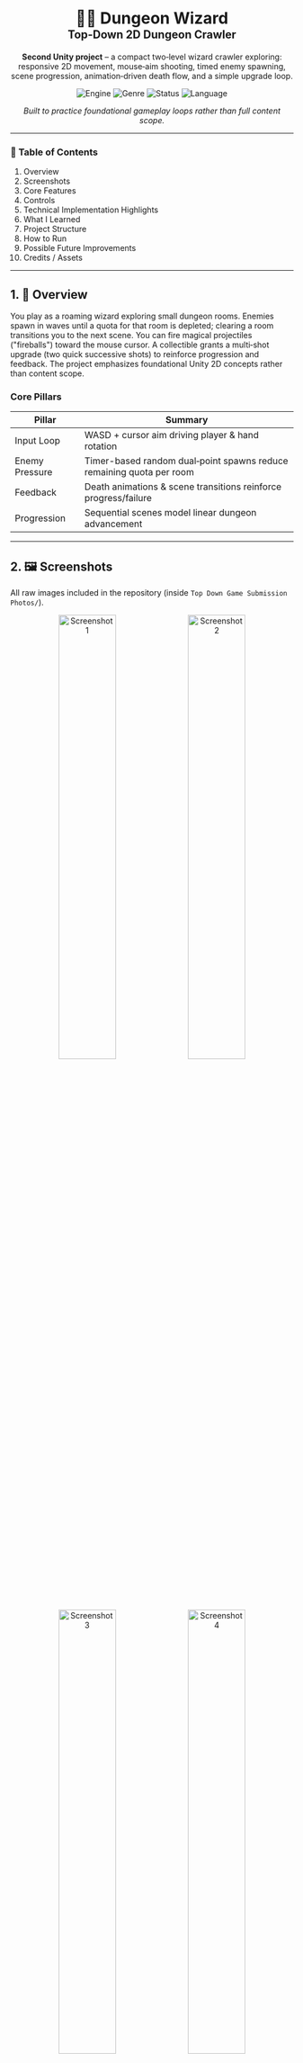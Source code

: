 <div align="center">
  
  <h1>🧙‍♂️ Dungeon Wizard<br><sub><sup>Top‑Down 2D Dungeon Crawler</sup></sub></h1>
  
  <p>
    <strong>Second Unity project</strong> – a compact two‑level wizard crawler exploring: responsive 2D movement, mouse‑aim shooting, timed enemy spawning, scene progression, animation‑driven death flow, and a simple upgrade loop.
  </p>
  
  <p>
    <img alt="Engine" src="https://img.shields.io/badge/Unity-2021.3.16f1-black?logo=unity&logoColor=white" />
    <img alt="Genre" src="https://img.shields.io/badge/Genre-Top%20Down%20Action-purple" />
    <img alt="Status" src="https://img.shields.io/badge/Scope-Learning%20Prototype-blue" />
    <img alt="Language" src="https://img.shields.io/badge/C%23-Scripts-green" />
  </p>
  
  <p>
    <em>Built to practice foundational gameplay loops rather than full content scope.</em>
  </p>
  <hr/>
</div>

### 📑 Table of Contents
1. Overview  
2. Screenshots  
3. Core Features  
4. Controls  
5. Technical Implementation Highlights  
6. What I Learned  
7. Project Structure  
8. How to Run  
9. Possible Future Improvements  
10. Credits / Assets

---

## 1. 🧭 Overview
You play as a roaming wizard exploring small dungeon rooms. Enemies spawn in waves until a quota for that room is depleted; clearing a room transitions you to the next scene. You can fire magical projectiles ("fireballs") toward the mouse cursor. A collectible grants a multi‑shot upgrade (two quick successive shots) to reinforce progression and feedback. The project emphasizes foundational Unity 2D concepts rather than content scope.

### Core Pillars
| Pillar | Summary |
|--------|---------|
| Input Loop | WASD + cursor aim driving player & hand rotation |
| Enemy Pressure | Timer-based random dual‑point spawns reduce remaining quota per room |
| Feedback | Death animations & scene transitions reinforce progress/failure |
| Progression | Sequential scenes model linear dungeon advancement |

---

## 2. 🖼️ Screenshots
All raw images included in the repository (inside `Top Down Game Submission Photos/`).

<p align="center">
  <img src="Top%20Down%20Game%20Submission%20Photos/image.png" alt="Screenshot 1" width="45%"/>
  <img src="Top%20Down%20Game%20Submission%20Photos/image2.png" alt="Screenshot 2" width="45%"/>
</p>
<p align="center">
  <img src="Top%20Down%20Game%20Submission%20Photos/image%203.png" alt="Screenshot 3" width="45%"/>
  <img src="Top%20Down%20Game%20Submission%20Photos/image4.png" alt="Screenshot 4" width="45%"/>
</p>
<p align="center">
  <img src="Top%20Down%20Game%20Submission%20Photos/22.png" alt="Screenshot 5" width="60%"/>
</p>

> (If publishing to GitHub Pages or an external README viewer, verify paths & URL encoding for spaces.)

---

## 3. ⚔️ Core Features
| Feature | Description | Script |
|---------|-------------|--------|
| Movement | 8‑directional Rigidbody2D velocity driving smooth traversal | `topdownplayer.cs` |
| Aiming & Rotation | Hand object rotates toward mouse via screen‑space delta | `handrotate.cs` |
| Fireballs | Single shot by default; upgraded coroutine multi‑shot | `handrotate.cs` / `bullet.cs` |
| Enemy AI | Distance‑gated chase using MoveTowards | `EnemyChase.cs` |
| Spawn System | Random timer (2–6s) dual spawn; per‑room counters | `GameManager.cs` |
| Room Progression | Scene advancement when quota hits zero | `GameManager.cs` |
| Death Handling | Animation events trigger destruction & scene transition | Player & Enemy scripts |
| Camera Follow | Smoothed positional lerp + boundary clamp | `camerafollow.cs` |
| Power‑Up | Pickup toggles multi‑shot capability | `handrotate.cs` |
| UI Flow | Menu → Controls → Game → Win/Lose | `buttonmanager.cs` |

---

## 4. 🎮 Controls
| Action | Input |
|--------|-------|
| Move   | WASD / Arrow Keys (Input axes `Horizontal` / `Vertical`) |
| Aim    | Mouse cursor (rotates hand / firePoint) |
| Fire   | Left Mouse Button (single or multi‑shot) |
| Quit / Restart | (Handled via scene buttons; no explicit key shortcut implemented) |

---

## 5. 🛠️ Technical Implementation Highlights
### Player Movement & Animation
`topdownplayer.cs` handles axis polling, animator parameter updates, walking state toggling, and horizontal sprite flipping via scale inversion.

### Hand / Weapon Rotation & Shooting
`handrotate.cs` calculates mouse delta each frame via `Camera.main.WorldToScreenPoint` and `Mathf.Atan2` → Euler Z rotation. Shooting supports upgrade path: a single shot by default, a coroutine–based timed double shot after collecting the power‑up.

### Projectile Motion
`bullet.cs` applies constant velocity in `Update()` along its local right vector; relies on Rigidbody2D. Destroyed on any collision (impact VFX stubbed for later – commented out instantiation).

### Enemy AI & Death
`EnemyChase.cs` finds the Player by tag (robust fallback). Movement uses `Vector2.MoveTowards` while within an engagement distance threshold. On collision, collider is disabled (prevents duplicate hits) and a death animation plays before destruction via animation event.

### Enemy Spawning & Room Progression
`GameManager.cs` manages three counters (room1enemy / room2enemy / room3enemy). A timer governs spawn cadence (randomly reset 2–6 seconds) and spawns two enemies at slightly offset vertical positions. When a room’s count reaches zero, the next scene loads (hard‑coded scene indices / names). Demonstrates scene management & state gating.

### Camera System
`camerafollow.cs` lerps camera position toward player each FixedUpdate, then clamps within defined rectangular bounds for framing consistency.

### UI / Menu Flow
`buttonmanager.cs` exposes public methods for Unity UI Buttons to call `SceneManager.LoadScene(...)` for Start, Controls, and Back navigation.

### Animation Events
Both player (`topdownplayer`) and enemy (`EnemyChase`) implement `OnAnimationEnd()` method callbacks tied to the end of death animations to manage cleanup & scene change smoothly.

---

## 6. 📚 What I Learned (Skill Highlights)
This project helped solidify several Unity fundamentals:
1. Scene Management – loading sequential rooms & menus with `SceneManager`.
2. Animator Workflows – parameter setting (float/bool), triggering death animations, and using animation events as lifecycle hooks.
3. 2D Physics & Movement – Rigidbody2D velocity control in FixedUpdate vs input sampling in Update, plus simple camera smoothing + bounds.
4. Player Feedback Loops – upgrade (multi‑shot) and death handling to reinforce progression & challenge.
5. AI Basics – pursuit behavior using distance checks and normalization.
6. Spawning Systems – timed + randomized spawn points with per‑room quotas controlling pacing.
7. Code Organization – separating concerns across small single‑purpose scripts (input, shooting, camera, AI, spawning, UI buttons).
8. Coroutines – sequencing actions over time for multi‑shot firing cadence.
9. Transform Math – converting world space to screen space for rotational aiming toward the mouse.
10. Iterative Debugging – using tags (`Player`, `Enemy`, `speedboost`) and logging collisions for verifying interactions.

---

## 7. 🗂️ Project Structure (Key Folders)
```
Assets/
  Scripts/           Core gameplay logic (player, enemy, shots, camera, managers)
  Animation/         Death animations (enemy & player) and other clips
  Sprites/           2D art & tiles (not enumerated here)
  Prefabs/           Likely contains enemy, bullet, player, power‑up
  Scenes/            Room1, Room2, Room3, Menu, Controls, Win/Lose scenes
Top Down Game Submission Photos/  Screenshots used in README
ProjectSettings/     Unity project configuration & version (2021.3.16f1)
Packages/            Package manifest & lock for reproducible environment
```

---

## 8. 🚀 How to Run
1. Open with Unity Editor version **2021.3.16f1** (LTS series recommended). Opening in a newer LTS should work but verify animation & physics settings.
2. Open the main menu scene (likely index 1 based on script usage) or directly open `Room1` to begin.
3. Enter Play Mode.
4. Move with WASD, aim with mouse, left‑click to shoot. Collect the upgrade pickup to enable the double‑shot.

To build:
- Go to File → Build Settings → Ensure all scenes (Menu, Controls, Room1, Room2, Room3, Win/Lose) are added in the correct order → Build.

---

## 9. 🔮 Possible Future Improvements
- Health system (currently instant death on collision) with UI hearts or bar.
- Enemy variety (ranged, slower tank, fast chaser) & spawn weighting curves.
- Wave UI feedback (remaining enemies, room clear banner).
- Audio design: casting SFX, enemy death, ambient dungeon loop.
- Particle effects for fireball impact (re‑enable & implement `impactEffect`).
- Object pooling for bullets/enemies to reduce instantiation overhead.
- Data‑driven spawn configuration (ScriptableObjects) instead of hard‑coded counters.
- Minimap or fog of war for exploration feel.
- Difficulty scaling (spawn rate, enemy speed) per room.
- Gamepad twin‑stick aiming (right stick) support.

---

## 10. 🙌 Credits / Assets
- Code & gameplay design: (Your Name Here – update this line!)
- Unity 2021.3.16f1 LTS.
- Any third‑party sprite, font, or SFX assets used (add attributions if applicable).

If you plan to open-source this: add a license (e.g., MIT) and clarify which assets are excluded from redistribution if any.

---

### 🧵 Reflection
As a second Unity project, the focus was intentionally on mastering the loop of: input → motion/aim → spawn → engage → die/transition, rather than expanding feature scope. The result is a compact sandbox demonstrating reliable integration of core 2D systems and a foundation for more advanced roguelite or action RPG mechanics.

---

Feel free to open an issue or reach out with suggestions for next steps or refactors.
